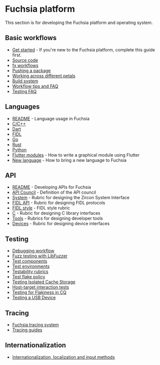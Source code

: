 # Fuchsia platform

This section is for developing the Fuchsia platform and operating system.

## Basic workflows

 - [Get started](/docs/get-started/README.md) - If you're new to the Fuchsia
   platform, complete this guide first.
 - [Source code](/docs/get-started/get_fuchsia_source.md)
 - [fx workflows](build/fx.md)
 - [Pushing a package](/docs/concepts/packages/package_update.md)
 - [Working across different petals](source_code/working_across_petals.md)
 - [Build system](/docs/development/build/concepts/build_system/index.md)
 - [Workflow tips and FAQ](source_code/workflow_tips_and_faq.md)
 - [Testing FAQ](testing/faq.md)

## Languages

 - [README](languages/README.md) - Language usage in Fuchsia
 - [C/C++](languages/c-cpp/README.md)
 - [Dart](languages/dart/README.md)
 - [FIDL](languages/fidl/README.md)
 - [Go](languages/go/README.md)
 - [Rust](languages/rust/README.md)
 - [Python](languages/python/README.md)
 - [Flutter modules](languages/dart/mods.md) - How to write a graphical module
   using Flutter
 - [New language](languages/new/README.md) - How to bring a new language to Fuchsia

## API

 - [README](/docs/development/api/README.md) - Developing APIs for Fuchsia
 - [API Council](/docs/contribute/governance/api_council.md) - Definition of the API council
 - [System](/docs/development/api/system.md) - Rubric for designing the Zircon System Interface
 - [FIDL API][fidl-api] - Rubric for designing FIDL protocols
 - [FIDL style][fidl-style] - FIDL style rubric
 - [C](/docs/development/api/c.md) - Rubric for designing C library interfaces
 - [Tools](/docs/development/api/tools.md) - Rubrics for designing developer tools
 - [Devices](/docs/development/api/device_interfaces.md) - Rubric for designing device interfaces

## Testing

 - [Debugging workflow](/docs/development/debugging/debugging.md)
 - [Fuzz testing with LibFuzzer](/docs/development/testing/fuzzing/overview.md)
 - [Test components](/docs/concepts/testing/v1_test_component.md)
 - [Test environments](/docs/contribute/testing/environments.md)
 - [Testability rubrics](/docs/development/testing/testability_rubric.md)
 - [Test flake policy](/docs/development/testing/test_flake_policy.md)
 - [Testing Isolated Cache Storage](/docs/concepts/testing/testing_isolated_cache_storage.md)
 - [Host-target interaction tests](/docs/development/testing/host_target_interaction_tests.md)
 - [Testing for Flakiness in CQ](/docs/development/testing/testing_for_flakiness_in_cq.md)
 - [Testing a USB Device](/docs/development/testing/testing_usb_device.md)

## Tracing

 - [Fuchsia tracing system](/docs/concepts/kernel/tracing-system.md)
 - [Tracing guides](/docs/development/tracing/README.md)

## Internationalization

 - [Internationalization, localization and input methods](internationalization/README.md)

[fidl-style]: /docs/development/languages/fidl/guides/style.md
[fidl-api]: /docs/development/api/fidl.md
